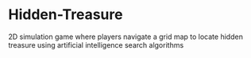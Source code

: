 # Hidden-Treasure
 2D simulation game where players navigate a grid map to locate hidden treasure using artificial intelligence search algorithms
